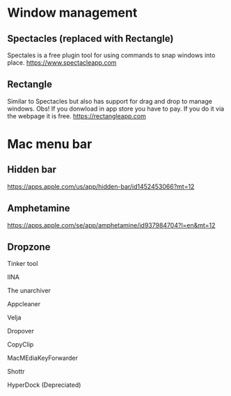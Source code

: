 # Window management
## Spectacles (replaced with Rectangle)
Spectales is a free plugin tool for using commands to snap windows into place. 
https://www.spectacleapp.com
## Rectangle
Similar to Spectacles but also has support for drag and drop to manage windows. Obs! If you donwload in app store you have to pay. If you do it via the webpage it is free. 
https://rectangleapp.com
# Mac menu bar
## Hidden bar
https://apps.apple.com/us/app/hidden-bar/id1452453066?mt=12

## Amphetamine
https://apps.apple.com/se/app/amphetamine/id937984704?l=en&mt=12

## Dropzone


Tinker tool

IINA

The unarchiver

Appcleaner

Velja

Dropover

CopyClip


MacMEdiaKeyForwarder


Shottr


HyperDock (Depreciated)